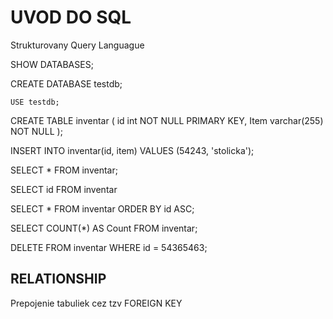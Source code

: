 # UVOD DO SQL

Strukturovany Query Languague

SHOW DATABASES;

CREATE DATABASE testdb;

<code>USE testdb;</code>

CREATE TABLE inventar 
(
    id int NOT NULL PRIMARY KEY,
    Item varchar(255) NOT NULL
    );

INSERT INTO inventar(id, item) VALUES (54243, 'stolicka');

SELECT * FROM inventar;

SELECT id FROM inventar

SELECT * FROM inventar ORDER BY id ASC;

SELECT COUNT(*) AS Count FROM inventar;

DELETE FROM inventar WHERE id = 54365463;

## RELATIONSHIP

Prepojenie tabuliek cez tzv FOREIGN KEY
